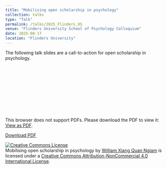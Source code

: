 ```yaml
---
title: "Mobilising open scholarship in psychology"
collection: talks
type: "Talk"
permalink: /talks/2025_Flinders_OS
venue: "Flinders University School of Psychology Colloquium"
date: 2025-08-17
location: "Flinders University"
---
```


The following talk slides are a call-to-action for open scholarship in psychology.

<object data="https://williamngiam.github.io/files/slides/2025_Flinders_OS.pdf" type="application/pdf" width="700px" height="584px">
    <embed src="https://williamngiam.github.io/files/slides/2025_Flinders_OS.pdf">
        <p>This browser does not support PDFs. Please download the PDF to view it: <a href="https://williamngiam.github.io/files/slides/2024_Flinders_OS.pdf">View as PDF</a>.</p>
    </embed>
</object>

<u><a href="https://williamngiam.github.io/files/slides/2025_Flinders_OS.pdf">Download PDF</a></u>



<a rel="license" href="http://creativecommons.org/licenses/by-nc/4.0/"><img alt="Creative Commons License" style="border-width:0" src="https://i.creativecommons.org/l/by-nc/4.0/88x31.png" /></a><br /><span xmlns:dct="http://purl.org/dc/terms/" property="dct:title">Mobilising open scholarship in psychology</span> by <a xmlns:cc="http://creativecommons.org/ns#" href="https://williamngiam.github.io/talks/slides/2025_UWarwick_PGR.pdf" property="cc:attributionName" rel="cc:attributionURL">William Xiang Quan Ngiam</a> is licensed under a <a rel="license" href="http://creativecommons.org/licenses/by-nc/4.0/">Creative Commons Attribution-NonCommercial 4.0 International License</a>.
